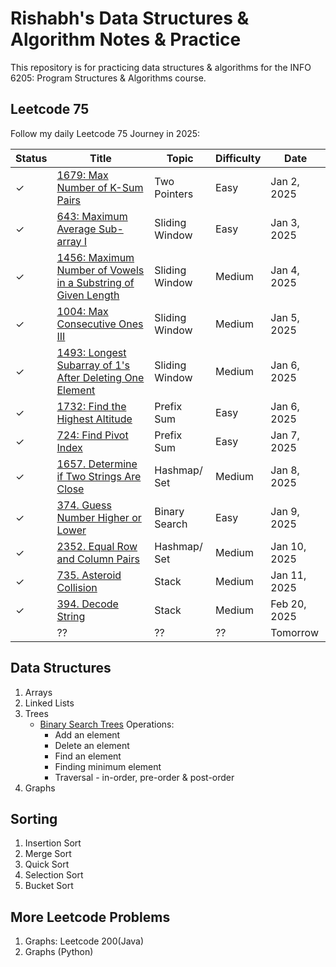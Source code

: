 # Rishabh's Data Structures & Algorithm Notes & Practice

This repository is for practicing data structures & algorithms for the INFO 6205: Program Structures & Algorithms course.

## Leetcode 75
Follow my daily Leetcode 75 Journey in 2025:


| Status   | Title                                                          | Topic          | Difficulty | Date        |
|---------|----------------------------------------------------------------|----------------|------------|-------------|
| &check; | [1679: Max Number of K-Sum Pairs](./leetcode75/1679_MaxNumberOfKSumPairs.py)                        | Two Pointers   | Easy       | Jan 2, 2025 |
| &check; | [643: Maximum Average Sub-array I](./leetcode75/643_MaximumAverageSubarrayI.py)                              | Sliding Window | Easy       | Jan 3, 2025 |
| &check; | [1456: Maximum Number of Vowels in a Substring of Given Length](./leetcode75/1456_MaximumNumberofVowelsinaSubstringofGivenLength.py)  | Sliding Window | Medium     | Jan 4, 2025 |
| &check; | [1004: Max Consecutive Ones III](./leetcode75/1004_MaxConsecutiveOnesIII.py)  | Sliding Window | Medium     | Jan 5, 2025 |
| &check; | [1493: Longest Subarray of 1's After Deleting One Element](./leetcode75/1493_LongestSubarrayof1sAfterDeletingOneElement.py) | Sliding Window | Medium     | Jan 6, 2025 |
| &check; |  [1732: Find the Highest Altitude](./leetcode75/1732_FindtheHighestAltitude.py) | Prefix Sum | Easy     | Jan 6, 2025 |
| &check; |  [724: Find Pivot Index](./leetcode75/724_FindPivotIndex.py) | Prefix Sum | Easy     | Jan 7, 2025 |
| &check; | [1657. Determine if Two Strings Are Close](./leetcode75/1657_DetermineifTwoStringsAreClose.py) | Hashmap/ Set | Medium | Jan 8, 2025 |
| &check; | [374. Guess Number Higher or Lower](./leetcode75/374_GuessNumberHigherorLower.py) | Binary Search | Easy | Jan 9, 2025 |
| &check; | [2352. Equal Row and Column Pairs](./leetcode75/2352EqualRowandColumnPairs.py) | Hashmap/ Set | Medium     | Jan 10, 2025 |
| &check; | [735. Asteroid Collision](./leetcode75/735_AsteroidCollision.py) | Stack | Medium | Jan 11, 2025 |
| &check; |  [394. Decode String](./leetcode75/394_Decode%20String.py) | Stack | Medium     | Feb 20, 2025 |
|  |  ?? | ?? | ??     | Tomorrow |


## Data Structures
1. Arrays
2. Linked Lists
3. Trees
   - [Binary Search Trees](./topics/Topic5BST.py) Operations:
     - Add an element
     - Delete an element
     - Find an element
     - Finding minimum element
     - Traversal - in-order, pre-order & post-order
4. Graphs

## Sorting
1. Insertion Sort
2. Merge Sort
3. Quick Sort
4. Selection Sort
5. Bucket Sort

## More Leetcode Problems
1. Graphs: Leetcode 200(Java)
2. Graphs (Python)